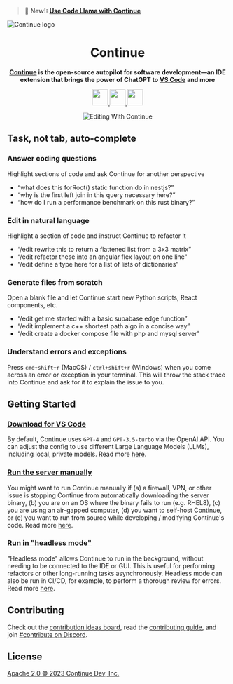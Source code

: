 > 🎁 **New!: [Use Code Llama with Continue](https://continue.dev/docs/walkthroughs/codellama)**

![Continue logo](>c_d.png)

<h1 align="center">Continue</h1>

<div align="center">

**[Continue](https://continue.dev/docs) is the open-source autopilot for software development—an IDE extension that brings the power of ChatGPT to [VS Code](https://marketplace.visualstudio.com/items?itemName=Continue.continue) and more**

</div>

<div align="center">

<a target="_blank" href="https://opensource.org/licenses/Apache-2.0" style="background:none">
    <img src="https://img.shields.io/badge/License-Apache_2.0-blue.svg" style="height: 36px;" />
</a>
<a target="_blank" href="https://continue.dev/docs" style="background:none">
    <img src="https://img.shields.io/badge/continue_docs-%23BE1B55" style="height: 36px;" />
</a>
<a target="_blank" href="https://discord.gg/vapESyrFmJ" style="background:none">
    <img src="https://img.shields.io/badge/discord-join-continue.svg?labelColor=191937&color=6F6FF7&logo=discord" style="height: 36px;" />
</a>

![Editing With Continue](readme.gif)

</div>

## Task, not tab, auto-complete

### Answer coding questions

Highlight sections of code and ask Continue for another perspective

- “what does this forRoot() static function do in nestjs?”
- “why is the first left join in this query necessary here?”
- “how do I run a performance benchmark on this rust binary?”

### Edit in natural language

Highlight a section of code and instruct Continue to refactor it

- “/edit rewrite this to return a flattened list from a 3x3 matrix”
- “/edit refactor these into an angular flex layout on one line"
- “/edit define a type here for a list of lists of dictionaries”

### Generate files from scratch

Open a blank file and let Continue start new Python scripts, React components, etc.

- “/edit get me started with a basic supabase edge function”
- “/edit implement a c++ shortest path algo in a concise way”
- “/edit create a docker compose file with php and mysql server"

### Understand errors and exceptions

Press `cmd+shift+r` (MacOS) / `ctrl+shift+r` (Windows) when you come across an error or exception in your terminal. This will throw the stack trace into Continue and ask for it to explain the issue to you.

## Getting Started

### [Download for VS Code](https://marketplace.visualstudio.com/items?itemName=Continue.continue)

By default, Continue uses `GPT-4` and `GPT-3.5-turbo` via the OpenAI API. You can adjust the config to use different Large Language Models (LLMs), including local, private models. Read more [here](https://continue.dev/docs/customization/models).

### [Run the server manually](https://continue.dev/docs/walkthroughs/manually-run-continue)

You might want to run Continue manually if (a) a firewall, VPN, or other issue is stopping Continue from automatically downloading the server binary, (b) you are on an OS where the binary fails to run (e.g. RHEL8), (c) you are using an air-gapped computer, (d) you want to self-host Continue, or (e) you want to run from source while developing / modifying Continue's code. Read more [here](https://continue.dev/docs/walkthroughs/manually-run-continue#recommended-use-the-continuedev-pypi-package).

### [Run in "headless mode"]()

"Headless mode" allows Continue to run in the background, without needing to be connected to the IDE or GUI. This is useful for performing refactors or other long-running tasks asynchronously. Headless mode can also be run in CI/CD, for example, to perform a thorough review for errors. Read more [here](https://continue.dev/docs/walkthroughs/headless-mode).

## Contributing

Check out the [contribution ideas board](https://github.com/orgs/continuedev/projects/2), read the [contributing guide](https://github.com/continuedev/continue/blob/main/CONTRIBUTING.md), and join [#contribute on Discord](https://discord.gg/vapESyrFmJ).

## License

[Apache 2.0 © 2023 Continue Dev, Inc.](./LICENSE)